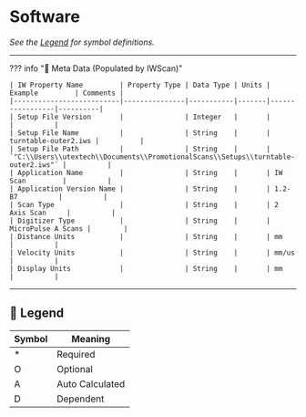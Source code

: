 # Software

_See the [Legend](#legend) for symbol definitions._

---

??? info "📄 Meta Data (Populated by IWScan)"

    | IW Property Name         | Property Type | Data Type | Units | Example         | Comments |
    |--------------------------|---------------|-----------|-------|-----------------|----------|
    | Setup File Version       |               | Integer   |       |                 |          |
    | Setup File Name          |               | String    |       | turntable-outer2.iws |          |
    | Setup File Path          |               | String    |       | `"C:\\Users\\utextech\\Documents\\PromotionalScans\\Setups\\turntable-outer2.iws"` |          |
    | Application Name         |               | String    |       | IW Scan         |          |
    | Application Version Name |               | String    |       | 1.2-B7          |          |
    | Scan Type                |               | String    |       | 2 Axis Scan     |          |
    | Digitizer Type           |               | String    |       | MicroPulse A Scans |        |
    | Distance Units           |               | String    |       | mm              |          |
    | Velocity Units           |               | String    |       | mm/us           |          |
    | Display Units            |               | String    |       | mm              |          |

---

## 🧭 Legend

| Symbol | Meaning         |
|--------|------------------|
| *      | Required         |
| O      | Optional         |
| A      | Auto Calculated  |
| D      | Dependent        |
